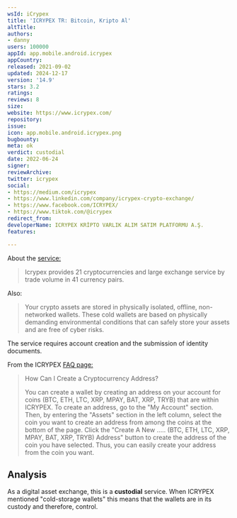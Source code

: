 ```yaml
---
wsId: iCrypex
title: 'ICRYPEX TR: Bitcoin, Kripto Al'
altTitle: 
authors:
- danny
users: 100000
appId: app.mobile.android.icrypex
appCountry: 
released: 2021-09-02
updated: 2024-12-17
version: '14.9'
stars: 3.2
ratings: 
reviews: 8
size: 
website: https://www.icrypex.com/
repository: 
issue: 
icon: app.mobile.android.icrypex.png
bugbounty: 
meta: ok
verdict: custodial
date: 2022-06-24
signer: 
reviewArchive: 
twitter: icrypex
social:
- https://medium.com/icrypex
- https://www.linkedin.com/company/icrypex-crypto-exchange/
- https://www.facebook.com/ICRYPEX/
- https://www.tiktok.com/@icrypex
redirect_from: 
developerName: ICRYPEX KRİPTO VARLIK ALIM SATIM PLATFORMU A.Ş.
features: 

---
```


About the [service:](https://www.icrypex.com/en)

> Icrypex provides 21 cryptocurrencies and large exchange service by trade volume in 41 currency pairs. 

Also: 

> Your crypto assets are stored in physically isolated, offline, non-networked wallets. These cold wallets are based on physically demanding environmental conditions that can safely store your assets and are free of cyber risks.

The service requires account creation and the submission of identity documents.

From the ICRYPEX [FAQ page:](https://www.icrypex.com/en/faq/how-can-i-create-a-cryptocurrency-address)

> How Can I Create a Cryptocurrency Address?
>
> You can create a wallet by creating an address on your account for coins (BTC, ETH, LTC, XRP, MPAY, BAT, XRP, TRYB) that are within ICRYPEX. To create an address, go to the "My Account" section. Then, by entering the "Assets" section in the left column, select the coin you want to create an address from among the coins at the bottom of the page. Click the "Create A New ….. (BTC, ETH, LTC, XRP, MPAY, BAT, XRP, TRYB) Address" button to create the address of the coin you have selected. Thus, you can easily create your address from the coin you want.

## Analysis 

As a digital asset exchange, this is a **custodial** service. When ICRYPEX mentioned "cold-storage wallets" this means that the wallets are in its custody and therefore, control. 

